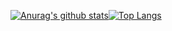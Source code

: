 [![Anurag's github stats](https://github-readme-stats.vercel.app/api?username=arvipe)](https://github.com/anuraghazra/github-readme-stats)[![Top Langs](https://github-readme-stats.vercel.app/api/top-langs/?username=arvipe&layout=compact)](https://github.com/anuraghazra/github-readme-stats)
